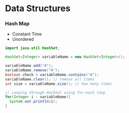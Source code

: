 # Data Structures

### Hash Map
* Constant Time
* Unordered

```java
import java.util.HashSet;

HashSet<Integer> variableName = new HashSet<Integer>();

variableName.add("A");
variableName.remove("A");
boolean check = variableName.contains("A");
variableName.clear(); // remove all items
int size = variableName.size(); // how many items

// Looping through HashSet using for-each loop
for(Integer i : variableName){
  System.out.println(i);
}
```
